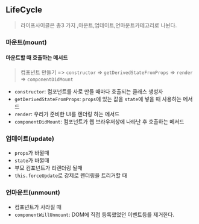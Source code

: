 ## LifeCycle
>라이프사이클은 총3 가지 ,마운트,업데이트,언마운트카테고리로 나뉜다.

### 마운트(mount)
#### 마운트할 때 호출하는 메서드
>컴포넌트 만들기 => ```constructor``` => ```getDerivedStateFromProps``` => ```render``` => ```componentDidMount```
+ ```constructor```: 컴포넌트를 사로 만들 때마다 호출되는 클래스 생성자
+ ```getDerivedStateFromProps```: ```props```에 있는 값을 ```state```에 넣을 때 사용하는 메서드
+ ```render```: 우리가 준비한 UI를 렌더링 하는 메서드
+ ```componentDidMount```: 컴포넌트가 웹 브라우저상에 나타난 후 호출하는 메서드

### 업데이트(update)
+ ```props```가 바뀔때
+ ```state```가 바뀔때
+ 부모 컴포넌트가 리렌더링 될때
+ ```this.forceUpdate```로 강제로 렌더링을 트리거할 때

### 언마운트(unmount)
+ 컴포넌트가 사라질 때
+ ```componentWillUnmount```: DOM에 직접 등록했었던 이벤트등를 제거한다.



